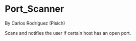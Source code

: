 # Port_Scanner
By Carlos Rodríguez (Pisich)

Scans and notifies the user if certain host has an open port.
